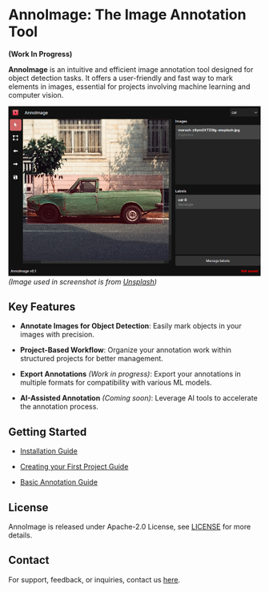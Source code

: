 # AnnoImage: The Image Annotation Tool

**(Work In Progress)**

**AnnoImage** is an intuitive and efficient image annotation tool designed for object detection tasks. It offers a user-friendly and fast way to mark elements in images, essential for projects involving machine learning and computer vision.

![AnnoImage](./screenshot.png)
*(Image used in screenshot is from [Unsplash](https://unsplash.com/photos/green-single-cab-pickup-truck-parked-beside-building-z8ym2XTZ0ig?utm_content=creditShareLink&utm_medium=referral&utm_source=unsplash))*

## Key Features

- **Annotate Images for Object Detection**: Easily mark objects in your images with precision.

- **Project-Based Workflow**: Organize your annotation work within structured projects for better management.

- **Export Annotations** *(Work in progress)*: Export your annotations in multiple formats for compatibility with various ML models. 

- **AI-Assisted Annotation** *(Coming soon)*: Leverage AI tools to accelerate the annotation process.

## Getting Started

- [Installation Guide](./installation_guide.md)

- [Creating your First Project Guide](./first_project_guide.md)

- [Basic Annotation Guide](annotation_guide.md)

## License

AnnoImage is released under Apache-2.0 License, see [LICENSE](./LICENSE) for more details.

## Contact

For support, feedback, or inquiries, contact us [here](mailto:mikolajbadyl0@gmail.com).